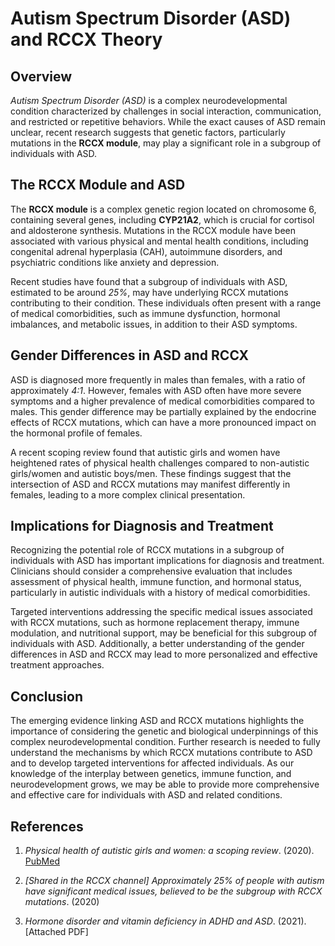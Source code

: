 # **Autism Spectrum Disorder (ASD) and RCCX Theory**

## **Overview**

*Autism Spectrum Disorder (ASD)* is a complex neurodevelopmental condition characterized by challenges in social interaction, communication, and restricted or repetitive behaviors. While the exact causes of ASD remain unclear, recent research suggests that genetic factors, particularly mutations in the **RCCX module**, may play a significant role in a subgroup of individuals with ASD.

## **The RCCX Module and ASD**

The **RCCX module** is a complex genetic region located on chromosome 6, containing several genes, including **CYP21A2**, which is crucial for cortisol and aldosterone synthesis. Mutations in the RCCX module have been associated with various physical and mental health conditions, including congenital adrenal hyperplasia (CAH), autoimmune disorders, and psychiatric conditions like anxiety and depression.

Recent studies have found that a subgroup of individuals with ASD, estimated to be around *25%*, may have underlying RCCX mutations contributing to their condition. These individuals often present with a range of medical comorbidities, such as immune dysfunction, hormonal imbalances, and metabolic issues, in addition to their ASD symptoms.

## **Gender Differences in ASD and RCCX**

ASD is diagnosed more frequently in males than females, with a ratio of approximately *4:1*. However, females with ASD often have more severe symptoms and a higher prevalence of medical comorbidities compared to males. This gender difference may be partially explained by the endocrine effects of RCCX mutations, which can have a more pronounced impact on the hormonal profile of females.

A recent scoping review found that autistic girls and women have heightened rates of physical health challenges compared to non-autistic girls/women and autistic boys/men. These findings suggest that the intersection of ASD and RCCX mutations may manifest differently in females, leading to a more complex clinical presentation.

## **Implications for Diagnosis and Treatment**

Recognizing the potential role of RCCX mutations in a subgroup of individuals with ASD has important implications for diagnosis and treatment. Clinicians should consider a comprehensive evaluation that includes assessment of physical health, immune function, and hormonal status, particularly in autistic individuals with a history of medical comorbidities.

Targeted interventions addressing the specific medical issues associated with RCCX mutations, such as hormone replacement therapy, immune modulation, and nutritional support, may be beneficial for this subgroup of individuals with ASD. Additionally, a better understanding of the gender differences in ASD and RCCX may lead to more personalized and effective treatment approaches.

## **Conclusion**

The emerging evidence linking ASD and RCCX mutations highlights the importance of considering the genetic and biological underpinnings of this complex neurodevelopmental condition. Further research is needed to fully understand the mechanisms by which RCCX mutations contribute to ASD and to develop targeted interventions for affected individuals. As our knowledge of the interplay between genetics, immune function, and neurodevelopment grows, we may be able to provide more comprehensive and effective care for individuals with ASD and related conditions.

## **References**

1. *Physical health of autistic girls and women: a scoping review*. (2020). [PubMed](https://pubmed.ncbi.nlm.nih.gov/33109257/)

2. *[Shared in the RCCX channel] Approximately 25% of people with autism have significant medical issues, believed to be the subgroup with RCCX mutations*. (2020)

3. *Hormone disorder and vitamin deficiency in ADHD and ASD*. (2021). [Attached PDF]

